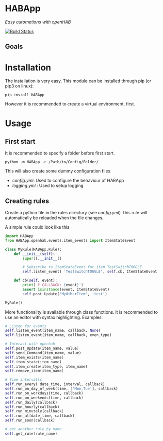 # HABApp
_Easy automations with openHAB_

[![Build Status](https://travis-ci.org/spacemanspiff2007/HABApp.svg?branch=master)](https://travis-ci.org/spacemanspiff2007/HABApp)

## Goals

# Installation
The installation is very easy. This module can be installed through pip (or pip3 on linux):
```
pip install HABApp
```
However it is recommended to create a virtual environment, first.

# Usage
## First start
It is recommended to specify a folder before first start.
```
python -m HABApp -c /Path/to/Config/Folder/
```
This will also create some dummy configuration files:
- _config.yml_: Used to configure the behaviour of HABApp
- _logging.yml_ : Used to setup logging

## Creating rules
Create a python file in the rules directory (see _config.yml_)
This rule will automatically be reloaded when the file changes.

A simple rule could look like this
```python
import HABApp
from HABApp.openhab.events.item_events import ItemStateEvent

class MyRule(HABApp.Rule):
    def __init__(self):
        super().__init__()

        # Subscribe to ItemStateEvent for item TestSwitchTOGGLE
        self.listen_event( 'TestSwitchTOGGLE', self.cb, ItemStateEvent)

    def cb(self, event):
        print( f'CALLBACK: {event}')
        assert isinstance(event, ItemStateEvent)
        self.post_Update('MyOtherItem', 'test')

MyRule()
```
More functionality is available through class functions.
It is recommended to use an editor with syntax highlighting.
Examples:
```python
# Listen for events
self.listen_event(item_name, callback, None)
self.listen_event(item_name, callback, even_type)

# Interact with openhab
self.post_Update(item_name, value)
self.send_Command(item_name, value)
self.item_exists(item_name)
self.item_state(item_name)
self.item_create(item_type, item_name)
self.remove_item(item_name)

# Time intervalls
self.run_every( date_time, interval, callback)
self.run_on_day_of_week(time, ['Mon,Tue'], callback)
self.run_on_workdays(time, callback)
self.run_on_weekends(time, callback)
self.run_daily(callback)
self.run_hourly(callback)
self.run_minutely(callback)
self.run_at(date_time, callback)
self.run_soon(callback)

# get another rule by name
self.get_rule(rule_name)
```